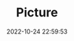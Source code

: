 ---
weight: 1
images:
- /images/edited/193.jpeg
title: Picture
date: 2022-10-24 22:59:53
tags: [luminar neo,work]
---